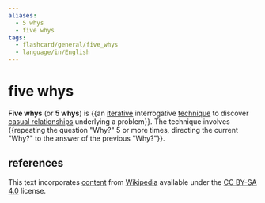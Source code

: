```yaml
---
aliases:
  - 5 whys
  - five whys
tags:
  - flashcard/general/five_whys
  - language/in/English
---
```


# five whys

__Five whys__ (or __5 whys__) is {{an [iterative](iteration.md) interrogative [technique](skill.md) to discover [casual relationships](casuality.md) underlying a problem}}. The technique involves {{repeating the question "Why?" 5 or more times, directing the current "Why?" to the answer of the previous "Why?"}}. <!--SR:!2024-08-13,53,310!2024-06-22,14,290-->

## references

This text incorporates [content](https://en.wikipedia.org/wiki/five_whys) from [Wikipedia](Wikipedia.md) available under the [CC BY-SA 4.0](https://creativecommons.org/licenses/by-sa/4.0/) license.
